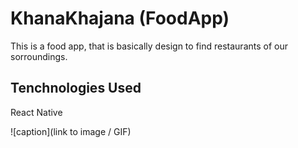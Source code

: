 # KhanaKhajana (FoodApp)

This is a food app, that is basically design to find restaurants of our sorroundings.


## Tenchnologies Used

React Native

![caption](link to image / GIF)
